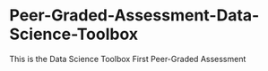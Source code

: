 # Peer-Graded-Assessment-Data-Science-Toolbox
This is the Data Science Toolbox First Peer-Graded Assessment

